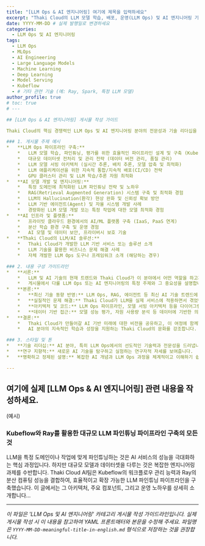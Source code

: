 ```yaml
---
title: "[LLM Ops & AI 엔지니어링] 여기에 제목을 입력하세요"
excerpt: "Thaki Cloud의 LLM 모델 학습, 배포, 운영(LLM Ops) 및 AI 엔지니어링 기술 전략 공유"
date: YYYY-MM-DD # 실제 발행일로 변경하세요
categories:
  - LLM Ops 및 AI 엔지니어링
tags:
  - LLM Ops
  - MLOps
  - AI Engineering
  - Large Language Models
  - Machine Learning
  - Deep Learning
  - Model Serving
  - Kubeflow
  - # 기타 관련 기술 (예: Ray, Spark, 특정 LLM 모델)
author_profile: true
# toc: true
# --- 

## [LLM Ops & AI 엔지니어링] 게시물 작성 가이드

Thaki Cloud의 핵심 경쟁력인 LLM Ops 및 AI 엔지니어링 분야의 전문성과 기술 리더십을 강조하는 게시물을 작성합니다. 대규모 언어 모델(LLM)을 활용한 서비스 개발 및 운영에 관심 있는 최고 수준의 AI 엔지니어 및 연구자들의 이목을 집중시키는 것이 목표입니다.

### 1. 게시물 주제 예시
*   **LLM Ops 파이프라인 구축:**
    *   LLM 모델 학습, 파인튜닝, 평가를 위한 효율적인 파이프라인 설계 및 구축 (Kubeflow, Airflow 등 활용)
    *   대규모 데이터셋 전처리 및 관리 전략 (데이터 버전 관리, 품질 관리)
    *   LLM 모델 서빙 아키텍처 (실시간 추론, 배치 추론, 모델 압축 및 최적화)
    *   LLM 애플리케이션을 위한 지속적 통합/지속적 배포(CI/CD) 전략
    *   GPU 클러스터 관리 및 LLM 학습/추론 자원 최적화
*   **AI 모델 개발 및 엔지니어링:**
    *   특정 도메인에 최적화된 LLM 파인튜닝 전략 및 노하우
    *   RAG(Retrieval Augmented Generation) 시스템 구축 및 최적화 경험
    *   LLM의 Hallucination(환각) 현상 완화 및 신뢰성 확보 방안
    *   LLM 기반 에이전트(Agent) 및 자율 시스템 개발 사례
    *   경량화된 LLM 모델 개발 또는 특정 작업에 대한 모델 최적화 경험
*   **AI 인프라 및 플랫폼:**
    *   프라이빗 클라우드 환경에서의 AI/ML 플랫폼 구축 (IaaS, PaaS 연계)
    *   분산 학습 환경 구축 및 운영 경험
    *   AI 모델 및 데이터 보안, 프라이버시 보호 기술
*   **Thaki Cloud의 LLM/AI 솔루션:**
    *   Thaki Cloud가 개발한 LLM 기반 서비스 또는 솔루션 소개
    *   LLM 기술을 활용한 비즈니스 문제 해결 사례
    *   자체 개발한 LLM Ops 도구나 프레임워크 소개 (해당하는 경우)

### 2. 내용 구성 가이드라인
*   **서론:**
    *   LLM 및 AI 기술의 현재 트렌드와 Thaki Cloud가 이 분야에서 어떤 역할을 하고자 하는지 제시합니다.
    *   게시물에서 다룰 LLM Ops 또는 AI 엔지니어링의 특정 주제와 그 중요성을 설명합니다.
*   **본론:**
    *   **최신 기술 동향 반영:** LLM Ops, RAG, 에이전트 등 최신 AI 기술 트렌드에 대한 깊이 있는 이해를 보여줍니다.
    *   **실질적인 문제 해결:** Thaki Cloud가 LLM을 실제 서비스에 적용하면서 겪었던 기술적 난제와 이를 극복하기 위한 과정, 그리고 그 결과 얻은 인사이트를 구체적으로 공유합니다.
    *   **아키텍처 및 코드:** LLM Ops 파이프라인, 모델 서빙 아키텍처 등을 다이어그램으로 명확하게 제시하고, 필요한 경우 핵심 로직을 담은 코드 예제를 포함합니다.
    *   **데이터 기반 접근:** 모델 성능 평가, 자원 사용량 분석 등 데이터에 기반한 의사결정 과정을 보여줍니다.
*   **결론:**
    *   Thaki Cloud가 만들어갈 AI 기반 미래에 대한 비전을 공유하고, 이 여정에 함께할 동료들에게 기대하는 바를 명확히 전달합니다.
    *   AI 분야의 지속적인 학습과 성장을 지원하는 Thaki Cloud의 문화를 강조합니다.

### 3. 스타일 및 톤
*   **기술 리더십:** AI 분야, 특히 LLM Ops에서의 선도적인 기술력과 전문성을 드러냅니다.
*   **연구 지향적:** 새로운 AI 기술을 탐구하고 실험하는 연구자적 자세를 보여줍니다.
*   **명확하고 정제된 설명:** 복잡한 AI 개념과 LLM Ops 과정을 체계적이고 이해하기 쉽게 전달합니다.

---
```


## 여기에 실제 [LLM Ops & AI 엔지니어링] 관련 내용을 작성하세요.

(예시)

### Kubeflow와 Ray를 활용한 대규모 LLM 파인튜닝 파이프라인 구축의 모든 것

LLM을 특정 도메인이나 작업에 맞게 파인튜닝하는 것은 AI 서비스의 성능을 극대화하는 핵심 과정입니다. 하지만 대규모 모델과 데이터셋을 다루는 것은 복잡한 엔지니어링 과제를 수반합니다. Thaki Cloud AI팀은 Kubeflow의 워크플로우 관리 능력과 Ray의 분산 컴퓨팅 성능을 결합하여, 효율적이고 확장 가능한 LLM 파인튜닝 파이프라인을 구축했습니다. 이 글에서는 그 아키텍처, 주요 컴포넌트, 그리고 운영 노하우를 상세히 소개합니다...

---

_이 파일은 'LLM Ops 및 AI 엔지니어링' 카테고리 게시물 작성 가이드라인입니다. 실제 게시물 작성 시 이 내용을 참고하여 YAML 프론트매터와 본문을 수정해 주세요. 파일명은 `YYYY-MM-DD-meaningful-title-in-english.md` 형식으로 저장하는 것을 권장합니다._ 